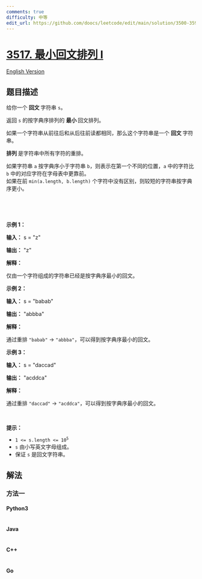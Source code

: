 ```yaml
---
comments: true
difficulty: 中等
edit_url: https://github.com/doocs/leetcode/edit/main/solution/3500-3599/3517.Smallest%20Palindromic%20Rearrangement%20I/README.md
---
```


<!-- problem:start -->

# [3517. 最小回文排列 I](https://leetcode.cn/problems/smallest-palindromic-rearrangement-i)

[English Version](/solution/3500-3599/3517.Smallest%20Palindromic%20Rearrangement%20I/README_EN.md)

## 题目描述

<!-- description:start -->

<p>给你一个&nbsp;<strong>回文&nbsp;</strong>字符串 <code>s</code>。</p>

<p>返回 <code>s</code> 的按字典序排列的&nbsp;<strong>最小&nbsp;</strong>回文排列。</p>

<p>如果一个字符串从前往后和从后往前读都相同，那么这个字符串是一个&nbsp;<strong>回文 </strong>字符串。</p>

<p><strong>排列&nbsp;</strong>是字符串中所有字符的重排。</p>
如果字符串 <code>a</code> 按字典序小于字符串 <code>b</code>，则表示在第一个不同的位置，<code>a</code> 中的字符比 <code>b</code> 中的对应字符在字母表中更靠前。<br />
如果在前 <code>min(a.length, b.length)</code> 个字符中没有区别，则较短的字符串按字典序更小。

<p>&nbsp;</p>

<p>&nbsp;</p>

<p><strong class="example">示例 1：</strong></p>

<div class="example-block">
<p><strong>输入：</strong> <span class="example-io">s = "z"</span></p>

<p><strong>输出：</strong> <span class="example-io">"z"</span></p>

<p><strong>解释：</strong></p>

<p>仅由一个字符组成的字符串已经是按字典序最小的回文。</p>
</div>

<p><strong class="example">示例 2：</strong></p>

<div class="example-block">
<p><strong>输入：</strong> <span class="example-io">s = "babab"</span></p>

<p><strong>输出：</strong> <span class="example-io">"abbba"</span></p>

<p><strong>解释：</strong></p>

<p>通过重排 <code>"babab"</code> → <code>"abbba"</code>，可以得到按字典序最小的回文。</p>
</div>

<p><strong class="example">示例 3：</strong></p>

<div class="example-block">
<p><strong>输入：</strong> <span class="example-io">s = "daccad"</span></p>

<p><strong>输出：</strong> <span class="example-io">"acddca"</span></p>

<p><strong>解释：</strong></p>

<p>通过重排 <code>"daccad"</code> → <code>"acddca"</code>，可以得到按字典序最小的回文。</p>
</div>

<p>&nbsp;</p>

<p><strong>提示：</strong></p>

<ul>
	<li><code>1 &lt;= s.length &lt;= 10<sup>5</sup></code></li>
	<li><code>s</code> 由小写英文字母组成。</li>
	<li>保证 <code>s</code> 是回文字符串。</li>
</ul>

<!-- description:end -->

## 解法

<!-- solution:start -->

### 方法一

<!-- tabs:start -->

#### Python3

```python

```

#### Java

```java

```

#### C++

```cpp

```

#### Go

```go

```

<!-- tabs:end -->

<!-- solution:end -->

<!-- problem:end -->

